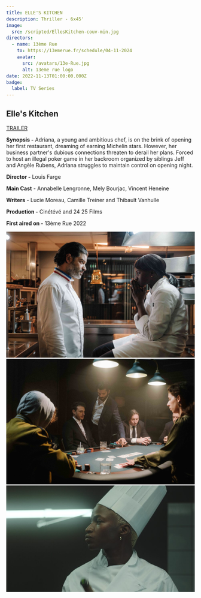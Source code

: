 ```yaml
---
title: ELLE'S KITCHEN
description: Thriller - 6x45'
image:
  src: /scripted/EllesKitchen-couv-min.jpg
directors:
  - name: 13ème Rue
    to: https://13emerue.fr/schedule/04-11-2024
    avatar:
      src: /avatars/13e-Rue.jpg
      alt: 13eme rue logo
date: 2022-11-13T01:00:00.000Z
badge:
  label: TV Series
---
```


## Elle's Kitchen

[TRAILER](https://vimeo.com/693530279/06f7a11751)

**Synopsis -** Adriana, a young and ambitious chef, is on the brink of opening her first restaurant, dreaming of earning Michelin stars. However, her business partner's dubious connections threaten to derail her plans. Forced to host an illegal poker game in her backroom organized by siblings Jeff and Angèle Rubens, Adriana struggles to maintain control on opening night.

**Director -** Louis Farge

**Main Cast** - Annabelle Lengronne, Mely Bourjac, Vincent Heneine

**Writers** - Lucie Moreau, Camille Treiner and Thibault Vanhulle

**Production -** Cinétévé and 24 25 Films

**First aired on -** 13ème Rue 2022

![Kitchen1.jpeg](/scripted/Kitchen1.jpeg)![Kitchen4.jpg](/scripted/Kitchen4.jpg)![CUISINE-INTERNE.jpg](/scripted/CUISINE-INTERNE.jpg)
